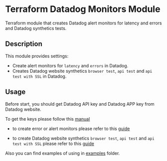 # Terraform Datadog Monitors Module

Terraform module that creates Datadog alert monitors for latency and errors and Datadog synthetics tests.

## Description

This module provides settings:

- Create alert monitors for `latency` and `errors` in Datadog.
- Creates Datadog website synthetics `browser test`, `api test` and `api test with SSL` in Datadog.

## Usage

Before start, you should get Datadog API key and Datadog APP key from Datadog website.

To get the keys please follow this [manual](https://docs.datadoghq.com/account_management/api-app-keys/)

- to create error or alert monitors please refer to this [guide](./modules/apm/README.md)
  
- to create Datadog website synthetics `browser test`, `api test` and `api test with SSL` please refer to this [guide](./modules/synthetics/README.md)
 
Also you can find examples of using in [examples](./examples) folder.
